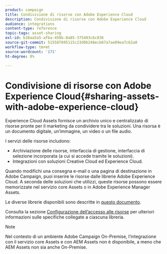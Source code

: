 ```yaml
---
product: campaign
title: Condivisione di risorse con Adobe Experience Cloud
description: Condivisione di risorse con Adobe Experience Cloud
audience: integrations
content-type: reference
topic-tags: asset-sharing
exl-id: b28aa5a5-afba-458b-8a85-375493c6c836
source-git-commit: 515587695115c23d9b248ecb87a7ae89ea7c62a0
workflow-type: tm+mt
source-wordcount: '171'
ht-degree: 0%

---
```


# Condivisione di risorse con Adobe Experience Cloud{#sharing-assets-with-adobe-experience-cloud}

Experience Cloud Assets fornisce un archivio unico e centralizzato di risorse pronte per il marketing da condividere tra le soluzioni. Una risorsa è un documento digitale, un’immagine, un video o un file audio.

I servizi delle risorse includono:

* Archiviazione delle risorse, interfaccia di gestione, interfaccia di selezione incorporata (a cui si accede tramite le soluzioni).
* Integrazioni con soluzioni Creative Cloud ed Experience Cloud.

Quando modifichi una consegna e-mail o una pagina di destinazione in Adobe Campaign, puoi inserire le risorse dalle librerie Adobe Experience Cloud. A seconda delle soluzioni che utilizzi, queste risorse possono essere memorizzate nel servizio core Assets o in Adobe Experience Manager Assets.

Le diverse librerie disponibili sono descritte in [questo documento](https://experienceleague.adobe.com/docs/core-services/interface/assets/experience-cloud-assets.html).

Consulta la sezione [Configurazione dell’accesso alle risorse](../../integrations/using/configuring-access-to-assets.md) per ulteriori informazioni sulle specifiche collegate a ciascuna libreria.

>[!NOTE]
>
>Nel contesto di un ambiente Adobe Campaign On-Premise, l’integrazione con il servizio core Assets e con AEM Assets non è disponibile, a meno che AEM Assets non sia anche On-Premise.
